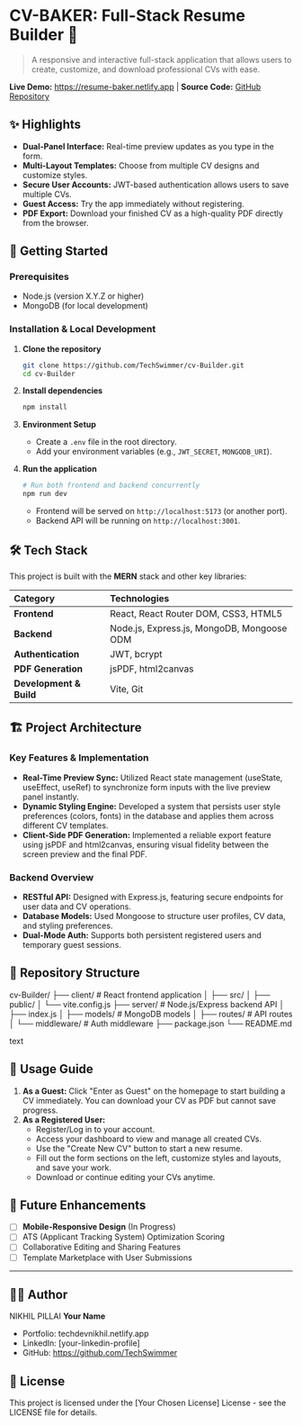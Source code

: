 # CV-BAKER: Full-Stack Resume Builder 🍞

> A responsive and interactive full-stack application that allows users to create, customize, and download professional CVs with ease.

**Live Demo:** https://resume-baker.netlify.app | **Source Code:** [GitHub Repository](https://github.com/TechSwimmer/cv-Builder)



## ✨ Highlights

*   **Dual-Panel Interface:** Real-time preview updates as you type in the form.
*   **Multi-Layout Templates:** Choose from multiple CV designs and customize styles.
*   **Secure User Accounts:** JWT-based authentication allows users to save multiple CVs.
*   **Guest Access:** Try the app immediately without registering.
*   **PDF Export:** Download your finished CV as a high-quality PDF directly from the browser.

## 🚀 Getting Started

### Prerequisites

*   Node.js (version X.Y.Z or higher)
*   MongoDB (for local development)

### Installation & Local Development

1.  **Clone the repository**
    ```bash
    git clone https://github.com/TechSwimmer/cv-Builder.git
    cd cv-Builder
    ```

2.  **Install dependencies**
    ```bash
    npm install
    ```

3.  **Environment Setup**
    *   Create a `.env` file in the root directory.
    *   Add your environment variables (e.g., `JWT_SECRET`, `MONGODB_URI`).

4.  **Run the application**
    ```bash
    # Run both frontend and backend concurrently
    npm run dev
    ```
    *   Frontend will be served on `http://localhost:5173` (or another port).
    *   Backend API will be running on `http://localhost:3001`.

## 🛠️ Tech Stack

This project is built with the **MERN** stack and other key libraries:

| Category | Technologies |
| :--- | :--- |
| **Frontend** | React, React Router DOM, CSS3, HTML5 |
| **Backend** | Node.js, Express.js, MongoDB, Mongoose ODM |
| **Authentication** | JWT, bcrypt |
| **PDF Generation** | jsPDF, html2canvas |
| **Development & Build** | Vite, Git |

## 🏗️ Project Architecture

### Key Features & Implementation

*   **Real-Time Preview Sync:** Utilized React state management (useState, useEffect, useRef) to synchronize form inputs with the live preview panel instantly.
*   **Dynamic Styling Engine:** Developed a system that persists user style preferences (colors, fonts) in the database and applies them across different CV templates.
*   **Client-Side PDF Generation:** Implemented a reliable export feature using jsPDF and html2canvas, ensuring visual fidelity between the screen preview and the final PDF.

### Backend Overview

*   **RESTful API:** Designed with Express.js, featuring secure endpoints for user data and CV operations.
*   **Database Models:** Used Mongoose to structure user profiles, CV data, and styling preferences.
*   **Dual-Mode Auth:** Supports both persistent registered users and temporary guest sessions.

## 🧩 Repository Structure
cv-Builder/
├── client/ # React frontend application
│ ├── src/
│ ├── public/
│ └── vite.config.js
├── server/ # Node.js/Express backend API
│ ├── index.js
│ ├── models/ # MongoDB models
│ ├── routes/ # API routes
│ └── middleware/ # Auth middleware
├── package.json
└── README.md

text

## 📖 Usage Guide

1.  **As a Guest:** Click "Enter as Guest" on the homepage to start building a CV immediately. You can download your CV as PDF but cannot save progress.
2.  **As a Registered User:**
    *   Register/Log in to your account.
    *   Access your dashboard to view and manage all created CVs.
    *   Use the "Create New CV" button to start a new resume.
    *   Fill out the form sections on the left, customize styles and layouts, and save your work.
    *   Download or continue editing your CVs anytime.

## 🚧 Future Enhancements

*   [ ] **Mobile-Responsive Design** (In Progress)
*   [ ] ATS (Applicant Tracking System) Optimization Scoring
*   [ ] Collaborative Editing and Sharing Features
*   [ ] Template Marketplace with User Submissions

---

## 👨‍💻 Author
NIKHIL PILLAI
**Your Name**
*   Portfolio: techdevnikhil.netlify.app
*   LinkedIn: [your-linkedin-profile]
*   GitHub: https://github.com/TechSwimmer

## 📄 License

This project is licensed under the [Your Chosen License] License - see the LICENSE file for details.
